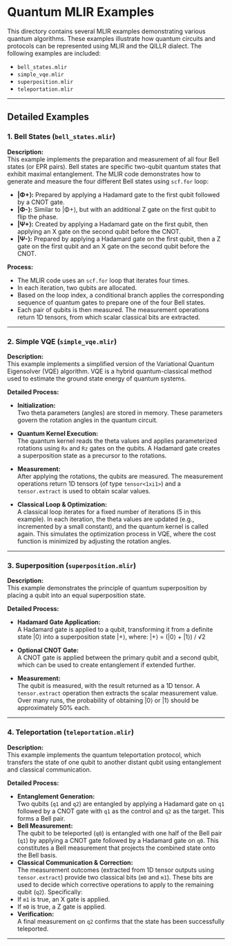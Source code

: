 # Quantum MLIR Examples

This directory contains several MLIR examples demonstrating various quantum algorithms. These examples illustrate how quantum circuits and protocols can be represented using MLIR and the QILLR dialect. The following examples are included:

- `bell_states.mlir`
- `simple_vqe.mlir`
- `superposition.mlir`
- `teleportation.mlir`

---

## Detailed Examples

### 1. Bell States (`bell_states.mlir`)
**Description:**  
This example implements the preparation and measurement of all four Bell states (or EPR pairs). Bell states are specific two-qubit quantum states that exhibit maximal entanglement. The MLIR code demonstrates how to generate and measure the four different Bell states using `scf.for` loop:

- **|Φ+⟩:** Prepared by applying a Hadamard gate to the first qubit followed by a CNOT gate.
- **|Φ-⟩:** Similar to |Φ+⟩, but with an additional Z gate on the first qubit to flip the phase.
- **|Ψ+⟩:** Created by applying a Hadamard gate on the first qubit, then applying an X gate on the second qubit before the CNOT.
- **|Ψ-⟩:** Prepared by applying a Hadamard gate on the first qubit, then a Z gate on the first qubit and an X gate on the second qubit before the CNOT.

**Process:**  
- The MLIR code uses an `scf.for` loop that iterates four times.
- In each iteration, two qubits are allocated.
- Based on the loop index, a conditional branch applies the corresponding sequence of quantum gates to prepare one of the four Bell states.
- Each pair of qubits is then measured. The measurement operations return 1D tensors, from which scalar classical bits are extracted.

---

### 2. Simple VQE (`simple_vqe.mlir`)
**Description:**  
This example implements a simplified version of the Variational Quantum Eigensolver (VQE) algorithm. VQE is a hybrid quantum-classical method used to estimate the ground state energy of quantum systems.
  
**Detailed Process:**
- **Initialization:**  
  Two theta parameters (angles) are stored in memory. These parameters govern the rotation angles in the quantum circuit.
  
- **Quantum Kernel Execution:**  
  The quantum kernel reads the theta values and applies parameterized rotations using `Rx` and `Rz` gates on the qubits. A Hadamard gate creates a superposition state as a precursor to the rotations.
  
- **Measurement:**  
  After applying the rotations, the qubits are measured. The measurement operations return 1D tensors (of type `tensor<1xi1>`) and a `tensor.extract` is used to obtain scalar values.
  
- **Classical Loop & Optimization:**  
  A classical loop iterates for a fixed number of iterations (5 in this example). In each iteration, the theta values are updated (e.g., incremented by a small constant), and the quantum kernel is called again. This simulates the optimization process in VQE, where the cost function is minimized by adjusting the rotation angles.

---

### 3. Superposition (`superposition.mlir`)
**Description:**  
This example demonstrates the principle of quantum superposition by placing a qubit into an equal superposition state. 

**Detailed Process:**
- **Hadamard Gate Application:**  
  A Hadamard gate is applied to a qubit, transforming it from a definite state |0⟩ into a superposition state |+⟩, where:
|+⟩ = (|0⟩ + |1⟩) / √2

- **Optional CNOT Gate:**  
A CNOT gate is applied between the primary qubit and a second qubit, which can be used to create entanglement if extended further.
- **Measurement:**  
The qubit is measured, with the result returned as a 1D tensor. A `tensor.extract` operation then extracts the scalar measurement value. Over many runs, the probability of obtaining |0⟩ or |1⟩ should be approximately 50% each.

---

### 4. Teleportation (`teleportation.mlir`)
**Description:**  
This example implements the quantum teleportation protocol, which transfers the state of one qubit to another distant qubit using entanglement and classical communication.

**Detailed Process:**
- **Entanglement Generation:**  
Two qubits (`q1` and `q2`) are entangled by applying a Hadamard gate on `q1` followed by a CNOT gate with `q1` as the control and `q2` as the target. This forms a Bell pair.
- **Bell Measurement:**  
The qubit to be teleported (`q0`) is entangled with one half of the Bell pair (`q1`) by applying a CNOT gate followed by a Hadamard gate on `q0`. This constitutes a Bell measurement that projects the combined state onto the Bell basis.
- **Classical Communication & Correction:**  
The measurement outcomes (extracted from 1D tensor outputs using `tensor.extract`) provide two classical bits (`m0` and `m1`). These bits are used to decide which corrective operations to apply to the remaining qubit (`q2`). Specifically:
- If `m1` is true, an X gate is applied.
- If `m0` is true, a Z gate is applied.
- **Verification:**  
A final measurement on `q2` confirms that the state has been successfully teleported.

---
